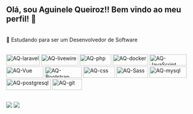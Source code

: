 ## Olá, sou Aguinele Queiroz!! Bem vindo ao meu perfil! 👋

 <br/> :monocle_face: Estudando para ser um Desenvolvedor de Software

<div style="display: inline_block"><br> 
  <img align="start" alt="AQ-laravel" height="30" width="90" src="https://img.shields.io/badge/Laravel-D14836?style=for-the-badge&logo=laravel&logoColor=white">
  <img align="start" alt="AQ-livewire" height="30" width="100" src="https://img.shields.io/badge/Livewire-0F172A?style=for-the-badge&logo=livewire&logoColor=pink">
 <!--    <img align="start" alt="AQ-Django" height="30" width="90" src="https://img.shields.io/badge/Django-092E20?style=for-the-badge&logo=Django&logoColor=white"> -->
<!--   <img align="start" alt="AQ-Node" height="30" width="100" src="https://img.shields.io/badge/Node.js-43853D?style=for-the-badge&logo=node.js&logoColor=white"> -->
  <img align="start" alt="AQ-php" height="30" width="85" src="https://img.shields.io/badge/php-316192?style=for-the-badge&logo=php&logoColor=white">
  <img align="start" alt="AQ-docker" height="30" width="95" src="https://img.shields.io/badge/Docker-1572B6?style=for-the-badge&logo=docker&logoColor=white">
  <img align="start" alt="AQ-JavaScript" height="30" width="100" src="https://img.shields.io/badge/JavaScript-F7DF1E?style=for-the-badge&logo=javascript&logoColor=black">
  <img align="start" alt="AQ-Vue" height="30" width="100" src="https://img.shields.io/badge/Vue.js-35495E?style=for-the-badge&logo=vue.js&logoColor=4FC08D">
 
  <img align="start" alt="AQ-Bootstrap" height="30" width="100" src="https://img.shields.io/badge/Bootstrap-563D7C?style=for-the-badge&logo=bootstrap&logoColor=white">  
  <img align="start" alt="AQ-css" height="30" width="85" src="https://img.shields.io/badge/CSS3-1572B6?style=for-the-badge&logo=css3&logoColor=white">
  <img align="start" alt="AQ-Sass" height="30" width="85" src="https://img.shields.io/badge/Sass-CC6699?style=for-the-badge&logo=sass&logoColor=white">
 <img align="start" alt="AQ-mysql" height="30" width="100" src="https://img.shields.io/badge/MySQL-316192?style=for-the-badge&logo=mysql&logoColor=white">
 <img align="start" alt="AQ-postgresql" height="30" width="120" src="https://img.shields.io/badge/PostgreSQL-316192?style=for-the-badge&logo=postgresql&logoColor=white">
 <img align="start" alt="AQ-git" height="30" width="80" src="https://img.shields.io/badge/GIT-D14836?style=for-the-badge&logo=git&logoColor=white">
</div>
 
 ##
 
<div> 
  <a href = "mailto:aguinelequeiroz@outlook.com" target="_blank"><img src="https://img.shields.io/badge/Microsoft_Outlook-0078D4?style=for-the-badge&logo=microsoft-outlook&logoColor=white"></a>
   <a href="https://www.linkedin.com/in/aguinelequeiroz/" target="_blank"><img src="https://img.shields.io/badge/-LinkedIn-%230077B5?style=for-the-badge&logo=linkedin&logoColor=white"></a> 
</div>

